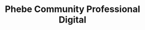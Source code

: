 ---
title: "Phebe Community Professional Digital"
url: /gbarnga/phebe-community-professional-digital/
shop: photo
---